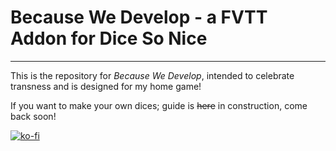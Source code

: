 # Because We Develop - a FVTT Addon for Dice So Nice

---

This is the repository for *Because We Develop*, intended to celebrate transness and is designed for my home game!

If you want to make your own dices; guide is ~~here~~ in construction, come back soon!

[![ko-fi](https://ko-fi.com/img/githubbutton_sm.svg)](https://ko-fi.com/M4M11EOJ3L)
